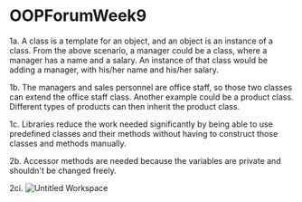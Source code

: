 # OOPForumWeek9
1a. A class is a template for an object, and an object is an instance of a class. From the above scenario, a manager could be a class, where a manager has a name and a salary. An instance of that class would be adding a manager, with his/her name and his/her salary.  
  
1b. The managers and sales personnel are office staff, so those two classes can extend the office staff class. Another example could be a product class. Different types of products can then inherit the product class.  
  
1c. Libraries reduce the work needed significantly by being able to use predefined classes and their methods without having to construct those classes and methods manually.  
  
2b. Accessor methods are needed because the variables are private and shouldn't be changed freely.  
  
2ci. ![Untitled Workspace](https://github.com/BrandonSalimTheHuman/OOPForumWeek9/assets/114371928/18ea82fd-b0ac-421d-8843-2fe43927bcff)

